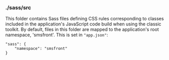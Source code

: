 ### ./sass/src

This folder contains Sass files defining CSS rules corresponding to classes
included in the application's JavaScript code build when using the classic toolkit.
By default, files in this folder are mapped to the application's root namespace, 'smsfront'.
This is set in `"app.json"`:

    "sass": {
        "namespace": "smsfront"
    }